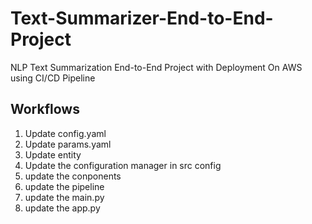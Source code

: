 # Text-Summarizer-End-to-End-Project
NLP Text Summarization End-to-End Project with Deployment On AWS using CI/CD Pipeline


## Workflows

1. Update config.yaml
2. Update params.yaml
3. Update entity
4. Update the configuration manager in src config
5. update the conponents
6. update the pipeline
7. update the main.py
8. update the app.py